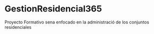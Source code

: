 # GestionResidencial365
Proyecto Formativo sena enfocado en la administració de los conjuntos residenciales
